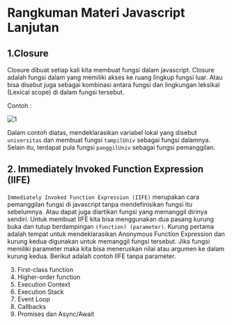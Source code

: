 # Rangkuman Materi Javascript Lanjutan
## 1.Closure
Closure dibuat setiap kali kita membuat fungsi dalam javascript. Closure adalah fungsi dalam yang memiliki akses ke ruang lingkup fungsi luar.
Atau bisa disebut juga sebagai kombinasi antara fungsi dan lingkungan leksikal (Lexical scope) di dalam fungsi tersebut.

Contoh : 

![1](https://user-images.githubusercontent.com/100962621/193505774-7337d6b8-02c3-45cd-88e8-b176501bd1eb.PNG)

Dalam contoh diatas, mendeklarasikan variabel lokal yang disebut `universitas` dan membuat fungsi `tampilUniv` sebagai fungsi dalamnya. Selain itu, terdapat pula
fungsi `panggilUniv` sebagai fungsi pemanggilan.

## 2. Immediately Invoked Function Expression (IIFE)
`Immediately Invoked Function Expression (IIFE)` merupakan cara pemanggilan fungsi di javascript tanpa mendefinisikan fungsi itu sebelumnya. Atau dapat juga diartikan
fungsi yang memanggil dirinya sendiri. Untuk membuat IIFE kita bisa menggunakan dua pasang kurung buka dan tutup berdampingan `(function) (parameter)`.
Kurung pertama adalah tempat untuk mendeklarasikan Anonymous Function Expression dan kurung kedua digunakan untuk memanggil fungsi tersebut. Jika fungsi memiliki
parameter maka kita bisa meneruskan nilai atau argumen ke dalam kurung kedua.
Berikut adalah contoh IIFE tanpa parameter.




3. First-class function
4. Higher-order function
5. Execution Context
6. Execution Stack
7. Event Loop
8. Callbacks
9. Promises dan Async/Await

